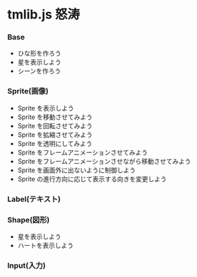 # tmlib.js 怒涛



### Base

- ひな形を作ろう
- 星を表示しよう
- シーンを作ろう


### Sprite(画像)

- Sprite を表示しよう
- Sprite を移動させてみよう
- Sprite を回転させてみよう
- Sprite を拡縮させてみよう
- Sprite を透明にしてみよう
- Sprite をフレームアニメーションさせてみよう
- Sprite をフレームアニメーションさせながら移動させてみよう
- Sprite を画面外に出ないように制御しよう
- Sprite の進行方向に応じて表示する向きを変更しよう


### Label(テキスト)


### Shape(図形)

- 星を表示しよう
- ハートを表示しよう


### Input(入力)

